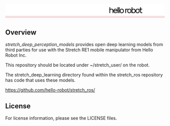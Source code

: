![](./images/HelloRobotLogoBar.png)

## Overview

*stretch_deep_perception_models* provides open deep learning models from third parties for use with the Stretch RE1 mobile manipulator from Hello Robot Inc. 

This repository should be located under ~/stretch_user/ on the robot.

The stretch_deep_learning directory found within the stretch_ros repository has code that uses these models.

https://github.com/hello-robot/stretch_ros/

## License

For license information, please see the LICENSE files. 
